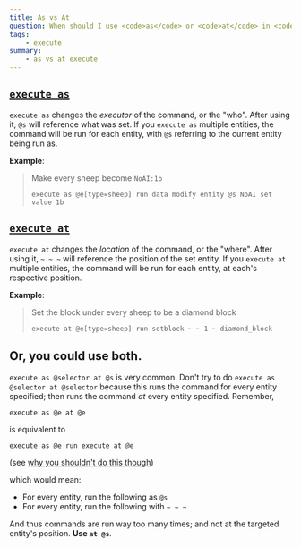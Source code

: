 ```yaml
---
title: As vs At
question: When should I use <code>as</code> or <code>at</code> in <code>execute</code>?
tags:
    - execute
summary:
    - as vs at execute
---
```


## [`execute as`](#as)

`execute as` changes the *executor* of the command, or the "who". After using it, `@s` will reference what was set. If you `execute as` multiple entities, the command will be run for each entity, with `@s` referring to the current entity being run as.

**Example**:
> Make every sheep become `NoAI:1b`
> 
> ```
> execute as @e[type=sheep] run data modify entity @s NoAI set value 1b
> ```

## [`execute at`](#at)

`execute at` changes the *location* of the command, or the "where". After using it, `~ ~ ~` will reference the position of the set entity. If you `execute at` multiple entities, the command will be run for each entity, at each's respective position.

**Example**:
> Set the block under every sheep to be a diamond block
> 
> ```
> execute at @e[type=sheep] run setblock ~ ~-1 ~ diamond_block
> ```

## Or, you could use both.

`execute as @selector at @s` is very common. Don't try to do `execute as @selector at @selector` because this runs the command for every entity specified; then runs the command *at* every entity specified. Remember,

```
execute as @e at @e
```
is equivalent to
```
execute as @e run execute at @e
```
(see [why you shouldn't do this though](runexecute.md))

which would mean:
- For every entity, run the following as `@s`
- For every entity, run the following with `~ ~ ~`

And thus commands are run way too many times; and not at the targeted entity's position. **Use `at @s`**.